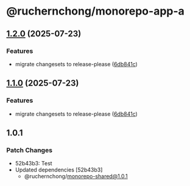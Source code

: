 # @ruchernchong/monorepo-app-a

## [1.2.0](https://github.com/ruchernchong/monorepo-demo/compare/app-a-v1.1.0...app-a-v1.2.0) (2025-07-23)


### Features

* migrate changesets to release-please ([6db841c](https://github.com/ruchernchong/monorepo-demo/commit/6db841c20a55e8abb995fca6495d49c92fe0e2a1))

## [1.1.0](https://github.com/ruchernchong/monorepo-demo/compare/app-a-v1.0.0...app-a-v1.1.0) (2025-07-23)


### Features

* migrate changesets to release-please ([6db841c](https://github.com/ruchernchong/monorepo-demo/commit/6db841c20a55e8abb995fca6495d49c92fe0e2a1))

## 1.0.1

### Patch Changes

- 52b43b3: Test
- Updated dependencies [52b43b3]
  - @ruchernchong/monorepo-shared@1.0.1
